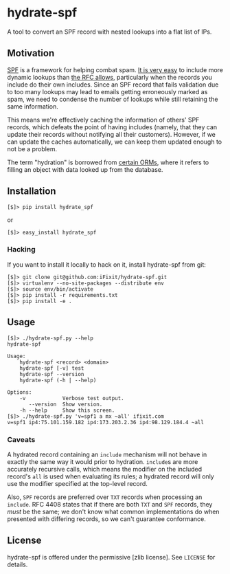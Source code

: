 # hydrate-spf

A tool to convert an SPF record with nested lookups into a flat list of IPs.

## Motivation

[SPF] is a framework for helping combat spam.  [It is very
easy][too-many-records] to include more dynamic lookups than [the RFC allows],
particularly when the records you include do their own includes.  Since an SPF
record that fails validation due to too many lookups may lead to emails getting
erroneously marked as spam, we need to condense the number of lookups while
still retaining the same information.

This means we're effectively caching the information of others' SPF records,
which defeats the point of having includes (namely, that they can update their
records without notifying all their customers).  However, if we can update the
caches automatically, we can keep them updated enough to not be a problem.

The term "hydration" is borrowed from [certain ORMs], where it refers to
filling an object with data looked up from the database.

[SPF]: https://en.wikipedia.org/wiki/Sender_Policy_Framework
[too-many-records]: http://stackoverflow.com/q/14261214/120999
[the RFC allows]: http://www.openspf.org/RFC_4408#mech-mx
[certain ORMs]: http://propelorm.org/documentation/03-basic-crud.html#retrieving-rows

## Installation

    [$]> pip install hydrate_spf

or

    [$]> easy_install hydrate_spf

### Hacking

If you want to install it locally to hack on it, install hydrate-spf from git:

    [$]> git clone git@github.com:iFixit/hydrate-spf.git
    [$]> virtualenv --no-site-packages --distribute env
    [$]> source env/bin/activate
    [$]> pip install -r requirements.txt
    [$]> pip install -e .

## Usage

    [$]> ./hydrate-spf.py --help
    hydrate-spf
    
    Usage:
        hydrate-spf <record> <domain>
        hydrate-spf [-v] test
        hydrate-spf --version
        hydrate-spf (-h | --help)
    
    Options:
        -v            Verbose test output.
           --version  Show version.
        -h --help     Show this screen.
    [$]> ./hydrate-spf.py 'v=spf1 a mx ~all' ifixit.com
    v=spf1 ip4:75.101.159.182 ip4:173.203.2.36 ip4:98.129.184.4 ~all

### Caveats

A hydrated record containing an `include` mechanism will not behave in exactly
the same way it would prior to hydration.  `include`s are more accurately
recursive calls, which means the modifier on the included record's `all` is
used when evaluating its rules; a hydrated record will only use the modifier
specified at the top-level record.

Also, `SPF` records are preferred over `TXT` records when processing an
`include`.  RFC 4408 states that if there are both `TXT` and `SPF` records,
they *must* be the same; we don't know what common implementations do when
presented with differing records, so we can't guarantee conformance.

## License

hydrate-spf is offered under the permissive [zlib license].  See `LICENSE` for
details.

[zlib-license]: http://opensource.org/licenses/Zlib

